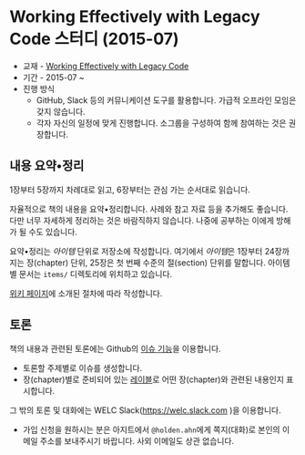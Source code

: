 # Working Effectively with Legacy Code 스터디 (2015-07)

* 교재 - [Working Effectively with Legacy Code](http://www.amazon.com/dp/0131177052)
* 기간 - 2015-07 ~
* 진행 방식
    * GitHub, Slack 등의 커뮤니케이션 도구를 활용합니다. 가급적 오프라인 모임은 갖지 않습니다.
    * 각자 자신의 일정에 맞게 진행합니다. 소그룹을 구성하여 함께 참여하는 것은 권장합니다.

## 내용 요약•정리

1장부터 5장까지 차례대로 읽고, 6장부터는 관심 가는 순서대로 읽습니다.

자율적으로 책의 내용을 요약•정리합니다. 사례와 참고 자료 등을 추가해도 좋습니다. 다만 너무 자세하게 정리하는 것은 바람직하지 않습니다. 나중에 공부하는 이에게 방해가 될 수도 있습니다.

요약•정리는 *아이템* 단위로 저장소에 작성합니다. 여기에서 *아이템*은 1장부터 24장까지는 장(chapter) 단위, 25장은 첫 번째 수준의 절(section) 단위를 말합니다. 아이템별 문서는 `items/` 디렉토리에 위치하고 있습니다.

[위키 페이지](https://github.daumkakao.com/welc/welc-201507/wiki)에 소개된 절차에 따라 작성합니다.

## 토론

책의 내용과 관련된 토론에는 Github의 [이슈 기능](https://github.daumkakao.com/welc/welc-201507/issues?q=is%3Aopen+is%3Aissue)을 이용합니다.

* 토론할 주제별로 이슈를 생성합니다.
* 장(chapter)별로 준비되어 있는 [레이블](https://github.daumkakao.com/welc/welc-201507/labels)로 어떤 장(chapter)와 관련된 내용인지 표시합니다.

그 밖의 토론 및 대화에는 WELC Slack(https://welc.slack.com )을 이용합니다.

* 가입 신청을 원하시는 분은 아지트에서 `@holden.ahn`에게 쪽지(대화)로 본인의 이메일 주소를 보내주시기 바랍니다. 사외 이메일도 상관 없습니다.
